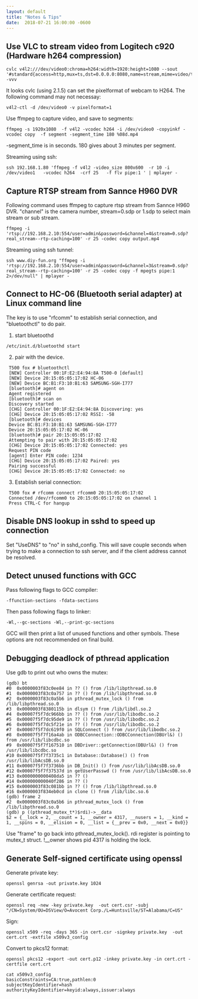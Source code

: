 ```yaml
---
layout: default
title: "Notes & Tips"
date:  2018-07-21 16:00:00 -0600
---
```

## Use VLC to stream video from Logitech c920 (Hardware h264 compression)

```
cvlc v4l2:///dev/video0:chroma=h264:width=1920:height=1080 --sout '#standard{access=http,mux=ts,dst=0.0.0.0:8080,name=stream,mime=video/ts}' -vvv
```

It looks cvlc (using 2.1.5) can set the pixelformat of webcam to H264. The following command may not necessay:

```
v4l2-ctl -d /dev/video0 -v pixelformat=1
```

Use ffmpeg to capture video, and save to segments:

```
ffmpeg -s 1920x1080  -f v4l2 -vcodec h264 -i /dev/video0 -copyinkf -vcodec copy  -f segment -segment_time 180 %08d.mp4
```

-segment_time is in seconds. 180 gives about 3 minutes per segment.

Streaming using ssh:

```
ssh 192.168.1.80 'ffmpeg -f v4l2 -video_size 800x600  -r 10 -i /dev/video1   -vcodec h264  -crf 25   -f flv pipe:1 ' | mplayer -
```

## Capture RTSP stream from Sannce H960 DVR

Following command uses ffmpeg to capture rtsp stream from Sannce H960 DVR. "channel" is the camera number, stream=0.sdp or 1.sdp to select main stream or sub stream.
```
ffmpeg -i 'rtsp://192.168.2.10:554/user=admin&password=&channel=4&stream=0.sdp?real_stream--rtp-caching=100' -r 25 -codec copy output.mp4
```

Streaming using ssh tunnel:
```
ssh www.diy-fun.org "ffmpeg -i 'rtsp://192.168.2.10:554/user=admin&password=&channel=3&stream=0.sdp?real_stream--rtp-caching=100' -r 25 -codec copy -f mpegts pipe:1 2>/dev/null" | mplayer -
```

## Connect to HC-06 (Bluetooth serial adapter) at Linux command line

The key is to use "rfcomm" to establish serial connection, and "bluetoothctl" to do pair.
 1. start bluetoothd
```
/etc/init.d/bluetoothd start
```
 2. pair with the device.
```
 T500 fox # bluetoothctl 
 [NEW] Controller 00:1F:E2:E4:94:8A T500-0 [default]
 [NEW] Device 20:15:05:05:17:02 HC-06
 [NEW] Device BC:B1:F3:10:B1:63 SAMSUNG-SGH-I777
 [bluetooth]# agent on
 Agent registered
 [bluetooth]# scan on
 Discovery started
 [CHG] Controller 00:1F:E2:E4:94:8A Discovering: yes
 [CHG] Device 20:15:05:05:17:02 RSSI: -58
 [bluetooth]# devices
 Device BC:B1:F3:10:B1:63 SAMSUNG-SGH-I777
 Device 20:15:05:05:17:02 HC-06
 [bluetooth]# pair 20:15:05:05:17:02
 Attempting to pair with 20:15:05:05:17:02
 [CHG] Device 20:15:05:05:17:02 Connected: yes
 Request PIN code
 [agent] Enter PIN code: 1234
 [CHG] Device 20:15:05:05:17:02 Paired: yes
 Pairing successful
 [CHG] Device 20:15:05:05:17:02 Connected: no
```

 3. Establish serial connection:
```
 T500 fox # rfcomm connect rfcomm0 20:15:05:05:17:02
 Connected /dev/rfcomm0 to 20:15:05:05:17:02 on channel 1
 Press CTRL-C for hangup
```

## Disable DNS lookup in sshd to speed up connection
Set "UseDNS" to "no" in sshd_config. This will save couple seconds when trying to make a connection to ssh server, and if the client address cannot be resolved.

## Detect unused functions with GCC
Pass following flags to GCC compiler:
```
-ffunction-sections -fdata-sections
```
Then pass following flags to linker:
```
-Wl,--gc-sections -Wl,--print-gc-sections
```
GCC will then print a list of unused functions and other symbols. These options are not recommended on final build.


## Debugging deadlock of pthread application
Use gdb to print out who owns the mutex:
```
(gdb) bt
#0  0x0000003f83c0ee84 in ?? () from /lib/libpthread.so.0
#1  0x0000003f83c0a757 in ?? () from /lib/libpthread.so.0
#2  0x0000003f83c0a5b6 in pthread_mutex_lock () from /lib/libpthread.so.0
#3  0x0000003f8380115b in dlsym () from /lib/libdl.so.2
#4  0x00007f5f7dc966bb in ?? () from /usr/lib/libodbc.so.2
#5  0x00007f5f7dc95de9 in ?? () from /usr/lib/libodbc.so.2
#6  0x00007f5f7dc5f21e in ?? () from /usr/lib/libodbc.so.2
#7  0x00007f5f7dc619f0 in SQLConnect () from /usr/lib/libodbc.so.2
#8  0x00007f5f7f16a4ab in ODBCConnection::ODBCConnection(DBUrl&) () from /usr/lib/libcdbc.so
#9  0x00007f5f7f167510 in DBDriver::getConnection(DBUrl&) () from /usr/lib/libcdbc.so
#10 0x00007f5f7f3735c1 in Database::Database() () from /usr/lib/libAcsDB.so.0
#11 0x00007f5f7f3736bb in DB_Init() () from /usr/lib/libAcsDB.so.0
#12 0x00007f5f7f37537d in getUserPasswd () from /usr/lib/libAcsDB.so.0
#13 0x0000000000408da5 in ?? ()
#14 0x000000000040f286 in ?? ()
#15 0x0000003f83c081bb in ?? () from /lib/libpthread.so.0
#16 0x0000003f834eb0cd in clone () from /lib/libc.so.6
(gdb) frame 2
#2  0x0000003f83c0a5b6 in pthread_mutex_lock () from /lib/libpthread.so.0
(gdb) p ((pthread_mutex_t*)$rdi)->__data
$2 = {__lock = 2, __count = 1, __owner = 4317, __nusers = 1, __kind = 1, __spins = 0, __elision = 0, __list = {__prev = 0x0, __next = 0x0}}
```

Use "frame" to go back into pthread_mutex_lock(). rdi register is pointing to mutex_t struct. !__owner shows pid 4317 is holding the lock.


## Generate Self-signed certificate using openssl
Generate private key:
```
openssl genrsa -out private.key 1024
```

Generate certificate request:
```
openssl req -new -key private.key  -out cert.csr -subj "/CN=System/OU=DSView/O=Avocent Corp./L=Huntsville/ST=Alabama/C=US"
```

Sign:
```
openssl x509 -req -days 365 -in cert.csr -signkey private.key  -out cert.crt -extfile x509v3_config
```

Convert to pkcs12 format:
```
openssl pkcs12 -export -out cert.p12 -inkey private.key -in cert.crt -certfile cert.crt
```

```
cat x509v3_config
basicConstraints=CA:true,pathlen:0
subjectKeyIdentifier=hash
authorityKeyIdentifier=keyid:always,issuer:always
```
